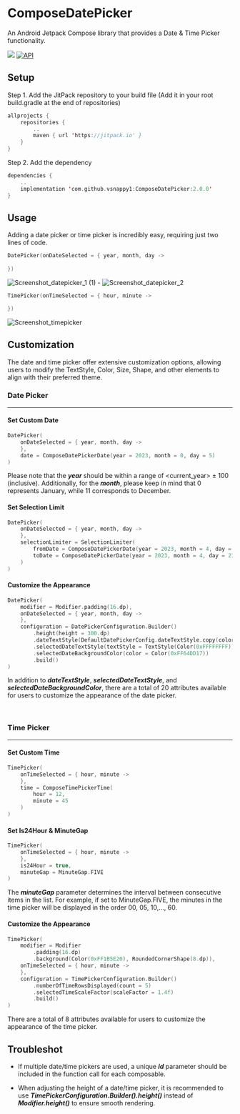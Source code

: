 # ComposeDatePicker
An Android Jetpack Compose library that provides a Date & Time Picker functionality.

[![](https://jitpack.io/v/vsnappy1/ComposeDatePicker.svg)](https://jitpack.io/#vsnappy1/ComposeDatePicker)
[![API](https://img.shields.io/badge/API-24%2B-brightgreen.svg?style=flat)](https://android-arsenal.com/api?level=24)

## Setup
Step 1. Add the JitPack repository to your build file (Add it in your root build.gradle at the end of repositories)
```kotlin
allprojects {
    repositories {
        ..
        maven { url 'https://jitpack.io' }
    }
}
```
Step 2. Add the dependency
```kotlin
dependencies {
    ..
    implementation 'com.github.vsnappy1:ComposeDatePicker:2.0.0'
}
```

## Usage
Adding a date picker or time picker is incredibly easy, requiring just two lines of code.

```kotlin
DatePicker(onDateSelected = { year, month, day ->
    
})
```
![Screenshot_datepicker_1 (1)](https://github.com/vsnappy1/ComposeDatePicker/assets/42217840/740ec79f-d7d5-407b-9010-beab4774169e) -
![Screenshot_datepicker_2](https://github.com/vsnappy1/ComposeDatePicker/assets/42217840/daa6f19f-be5b-46ab-8844-58b0e61c6545)

```kotlin
TimePicker(onTimeSelected = { hour, minute ->

})
```
![Screenshot_timepicker](https://github.com/vsnappy1/ComposeDatePicker/assets/42217840/de0373a3-f7f6-42bd-9f4f-0a221ca68d98)


## Customization
The date and time picker offer extensive customization options, allowing users to modify the 
TextStyle, Color, Size, Shape, and other elements to align with their preferred theme.

### Date Picker
___
#### Set Custom Date
```kotlin
DatePicker(
    onDateSelected = { year, month, day ->
    },
    date = ComposeDatePickerDate(year = 2023, month = 0, day = 5)
)
```
Please note that the **_year_** should be within a range of <current_year> ± 100 (inclusive). Additionally, for the **_month_**, 
please keep in mind that 0 represents January, while 11 corresponds to December.

#### Set Selection Limit
```kotlin
DatePicker(
    onDateSelected = { year, month, day ->
    },
    selectionLimiter = SelectionLimiter(
        fromDate = ComposeDatePickerDate(year = 2023, month = 4, day = 7),
        toDate = ComposeDatePickerDate(year = 2023, month = 4, day = 21)
    )
)
```

#### Customize the Appearance
```kotlin
DatePicker(
    modifier = Modifier.padding(16.dp),
    onDateSelected = { year, month, day ->
    },
    configuration = DatePickerConfiguration.Builder()
        .height(height = 300.dp)
        .dateTextStyle(DefaultDatePickerConfig.dateTextStyle.copy(color = Color(0xFF333333)))
        .selectedDateTextStyle(textStyle = TextStyle(Color(0xFFFFFFFF)))
        .selectedDateBackgroundColor(color = Color(0xFF64DD17))
        .build()
)
```
In addition to **_dateTextStyle_**, **_selectedDateTextStyle_**, and **_selectedDateBackgroundColor_**, there are a total of 
20 attributes available for users to customize the appearance of the date picker.

<br>

### Time Picker
___
#### Set Custom Time
```kotlin
TimePicker(
    onTimeSelected = { hour, minute ->
    },
    time = ComposeTimePickerTime(
        hour = 12,
        minute = 45
    )
)
```

#### Set Is24Hour & MinuteGap
```kotlin
TimePicker(
    onTimeSelected = { hour, minute ->
    },
    is24Hour = true,
    minuteGap = MinuteGap.FIVE
)
```
The **_minuteGap_** parameter determines the interval between consecutive items in the list. 
For example, if set to MinuteGap.FIVE, the minutes in the time picker will be displayed in the order 00, 05, 10,..., 60.


#### Customize the Appearance
```kotlin
TimePicker(
    modifier = Modifier
        .padding(16.dp)
        .background(Color(0xFF1B5E20), RoundedCornerShape(8.dp)),
    onTimeSelected = { hour, minute ->
    },
    configuration = TimePickerConfiguration.Builder()
        .numberOfTimeRowsDisplayed(count = 5)
        .selectedTimeScaleFactor(scaleFactor = 1.4f)
        .build()
)
```
There are a total of 8 attributes available for users to customize the appearance of the time picker.


## Troubleshot

* If multiple date/time pickers are used, a unique **_id_** parameter should be included in the function call for each composable.

* When adjusting the height of a date/time picker, it is recommended to use **_TimePickerConfiguration.Builder().height()_** instead of **_Modifier.height()_** to ensure smooth rendering.
